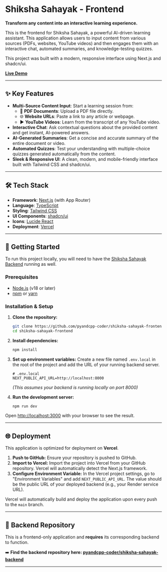 # Shiksha Sahayak - Frontend



**Transform any content into an interactive learning experience.**

This is the frontend for Shiksha Sahayak, a powerful AI-driven learning assistant. This application allows users to input content from various sources (PDFs, websites, YouTube videos) and then engages them with an interactive chat, automated summaries, and knowledge-testing quizzes.

This project was built with a modern, responsive interface using Next.js and shadcn/ui.

**[Live Demo](https://shikshak-sahayak.vercel.app)** 

---

## ✨ Key Features

-   **Multi-Source Content Input**: Start a learning session from:
    -   📄 **PDF Documents**: Upload a PDF file directly.
    -   🌐 **Website URLs**: Paste a link to any article or webpage.
    -   ▶️ **YouTube Videos**: Learn from the transcript of any YouTube video.
-   **Interactive Chat**: Ask contextual questions about the provided content and get instant, AI-powered answers.
-   **AI-Generated Summaries**: Get a concise and accurate summary of the entire document or video.
-   **Automated Quizzes**: Test your understanding with multiple-choice quizzes generated automatically from the content.
-   **Sleek & Responsive UI**: A clean, modern, and mobile-friendly interface built with Tailwind CSS and shadcn/ui.

---

## 🛠️ Tech Stack

-   **Framework**: [Next.js](https://nextjs.org/) (with App Router)
-   **Language**: [TypeScript](https://www.typescriptlang.org/)
-   **Styling**: [Tailwind CSS](https://tailwindcss.com/)
-   **UI Components**: [shadcn/ui](https://ui.shadcn.com/)
-   **Icons**: [Lucide React](https://lucide.dev/)
-   **Deployment**: [Vercel](https://vercel.com/)

---

## 🚀 Getting Started

To run this project locally, you will need to have the [Shiksha Sahayak Backend](https://github.com/pyandcpp-coder/shiksha-sahayak-backend) running as well.

### Prerequisites

-   [Node.js](https://nodejs.org/en/) (v18 or later)
-   [npm](https://www.npmjs.com/) or [yarn](https://yarnpkg.com/)

### Installation & Setup

1.  **Clone the repository:**
    ```bash
    git clone https://github.com/pyandcpp-coder/shiksha-sahayak-frontend.git
    cd shiksha-sahayak-frontend
    ```

2.  **Install dependencies:**
    ```bash
    npm install
    ```

3.  **Set up environment variables:**
    Create a new file named `.env.local` in the root of the project and add the URL of your running backend server.

    ```env
    # .env.local
    NEXT_PUBLIC_API_URL=http://localhost:8000
    ```
    *(This assumes your backend is running locally on port 8000)*

4.  **Run the development server:**
    ```bash
    npm run dev
    ```

Open [http://localhost:3000](http://localhost:3000) with your browser to see the result.

---

## 🌐 Deployment

This application is optimized for deployment on **Vercel**.

1.  **Push to GitHub:** Ensure your repository is pushed to GitHub.
2.  **Import to Vercel:** Import the project into Vercel from your GitHub repository. Vercel will automatically detect the Next.js framework.
3.  **Configure Environment Variable:** In the Vercel project settings, go to "Environment Variables" and add `NEXT_PUBLIC_API_URL`. The value should be the public URL of your deployed backend (e.g., your Render service URL).

Vercel will automatically build and deploy the application upon every push to the `main` branch.

---

## 🔗 Backend Repository

This is a frontend-only application and **requires** its corresponding backend to function.

➡️ **Find the backend repository here: [pyandcpp-coder/shiksha-sahayak-backend](https://github.com/pyandcpp-coder/Shikshak_Sahayak_Backend)**

---

